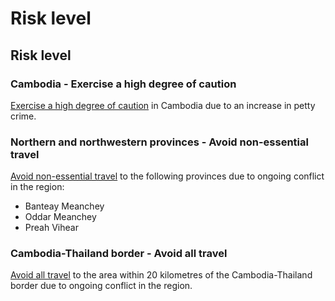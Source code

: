 # Risk level

## Risk level

### Cambodia - Exercise a high degree of caution

[Exercise a high degree of caution](#levels "Risk Levels") in Cambodia due to an increase in petty crime.

### Northern and northwestern provinces - Avoid non-essential travel

[Avoid non-essential travel](#levels "Risk Levels") to the following provinces due to ongoing conflict in the region:

* Banteay Meanchey
* Oddar Meanchey
* Preah Vihear

### Cambodia-Thailand border - Avoid all travel

[Avoid all travel](#levels "Risk Levels") to the area within 20 kilometres of the Cambodia-Thailand border due to ongoing conflict in the region.